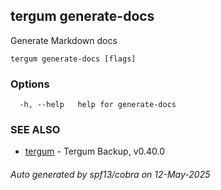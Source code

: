 ## tergum generate-docs

Generate Markdown docs

```
tergum generate-docs [flags]
```

### Options

```
  -h, --help   help for generate-docs
```

### SEE ALSO

* [tergum](tergum.md)	 - Tergum Backup, v0.40.0

###### Auto generated by spf13/cobra on 12-May-2025
